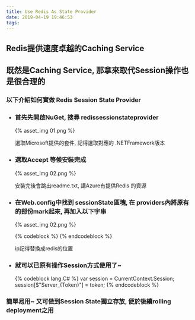 ```yaml
---
title: Use Redis As State Provider
date: 2019-04-19 19:46:53
tags:
---
```



## Redis提供速度卓越的Caching Service
## 既然是Caching Service, 那拿來取代Session操作也是很合理的
<!-- More -->

### 以下介紹如何實做 Redis Session State Provider

* ### 首先先開啟NuGet, 搜尋 redissessionstateprovider
    {% asset_img 01.png %}

    選取Microsoft提供的套件, 記得選取對應的 .NETFramework版本

* ### 選取Accept 等候安裝完成
    {% asset_img 02.png %}
    
    安裝完後會跳出readme.txt, 講Azure有提供Redis 的資源

* ### 在Web.config中找到 sessionState區塊, 在 providers內將原有的部份mark起來, 再加入以下字串
    {% asset_img 02.png %}

    {% codeblock %}
    <add name="MySessionStateStore" 		type="Microsoft.Web.Redis.RedisSessionStateProvider" host="127.0.0.1" accessKey="" 	ssl="false" />
    {% endcodeblock %}
    
    ip記得替換成redis的位置

* ### 就可以已原有操作Session方式使用了~
    {% codeblock lang:C# %}
    var session = CurrentContext.Session;
    session[$"Server_{Token}"] = token;
    {% endcodeblock %}

### 簡單易用~ 又可做到Session State獨立存放, 便於後續rolling deployment之用